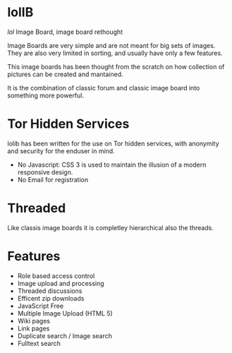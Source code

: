 lolIB
=====

*lol* Image Board, image board rethought

Image Boards are very simple and are not meant for big sets of images. They are also very limited in sorting, and usually have only a few features.

This image boards has been thought from the scratch on how collection of pictures can be created and mantained.

It is the combination of classic forum and classic image board into something more powerful.


Tor Hidden Services
===================

lolib has been written for the use on Tor hidden services, with anonymity and security for the enduser in mind.

* No Javascript: CSS 3 is used to maintain the illusion of a modern responsive design.
* No Email for registration

Threaded
========

Like classis image boards it is completley hierarchical also the threads.

Features
========

* Role based access control
* Image upload and processing
* Threaded discussions
* Efficent zip downloads
* JavaScript Free
* Multiple Image Upload (HTML 5)
* Wiki pages
* Link pages
* Duplicate search / Image search
* Fulltext search
